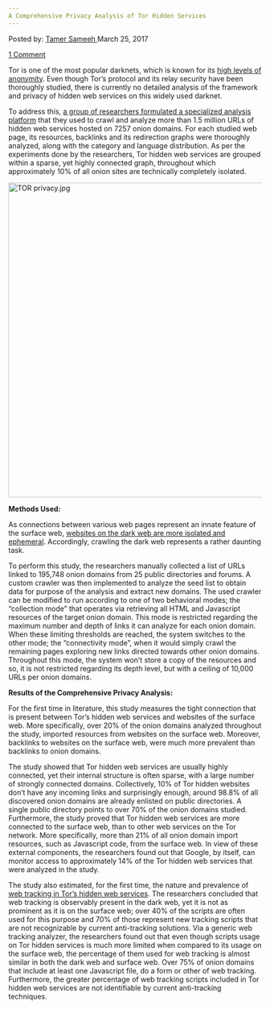 ```yaml
---
A Comprehensive Privacy Analysis of Tor Hidden Services
---
```

<article class="post-listing post-18788 post type-post status-publish format-standard has-post-thumbnail hentry category-deepdot-news tag-analysis tag-comprehensive tag-hidden tag-privacy tag-services tag-tor">
<div class="post-inner">
<span>Posted by: <a href="https://www.deepdotweb.com/author/tamersameeh/" title="">Tamer Sameeh </a></span>
<span>March 25, 2017</span>

<span><a href="https://www.deepdotweb.com/2017/03/25/comprehensive-privacy-analysis-tor-hidden-services/#comments">1 Comment</a></span>
</p>
<div class="clear"></div>
<div class="entry">
<p>Tor is one of the most popular darknets, which is known for its <a href="https://www.deepdotweb.com/2014/12/28/research-news-tor-privacy-security-dece-28th-2014/">high levels of anonymity</a>. Even though Tor&#8217;s protocol and its relay security have been thoroughly studied, there is currently no detailed analysis of the framework and privacy of hidden web services on this widely used darknet.</p>
<p>To address this, <a href="http://s3.eurecom.fr/docs/www17_darktracing.pdf">a group of researchers formulated a specialized analysis platform</a> that they used to crawl and analyze more than 1.5 million URLs of hidden web services hosted on 7257 onion domains. For each studied web page, its resources, backlinks and its redirection graphs were thoroughly analyzed, along with the category and language distribution. As per the experiments done by the researchers, Tor hidden web services are grouped within a sparse, yet highly connected graph, throughout which approximately 10% of all onion sites are technically completely isolated.</p>
<p><img class="wp-image-18800 aligncenter" src="https://www.deepdotweb.com/wp-content/uploads/2017/03/tor-privacy-jpg.jpeg" alt="TOR privacy.jpg" width="803" height="625" srcset="https://www.deepdotweb.com/wp-content/uploads/2017/03/tor-privacy-jpg.jpeg 1430w, https://www.deepdotweb.com/wp-content/uploads/2017/03/tor-privacy-jpg-300x233.jpeg 300w, https://www.deepdotweb.com/wp-content/uploads/2017/03/tor-privacy-jpg-1024x797.jpeg 1024w" sizes="(max-width: 803px) 100vw, 803px" /></p>
<p><strong>Methods Used:</strong></p>
<p>As connections between various web pages represent an innate feature of the surface web, <a href="https://www.deepdotweb.com/2016/04/17/the-digital-privacy-war-hasnt-stopped-tor-from-wanting-to-grow/">websites on the dark web are more isolated and ephemeral</a>. Accordingly, crawling the dark web represents a rather daunting task.</p>
<p>To perform this study, the researchers manually collected a list of URLs linked to 195,748 onion domains from 25 public directories and forums. A custom crawler was then implemented to analyze the seed list to obtain data for purpose of the analysis and extract new domains. The used crawler can be modified to run according to one of two behavioral modes; the &#8220;collection mode&#8221; that operates via retrieving all HTML and Javascript resources of the target onion domain. This mode is restricted regarding the maximum number and depth of links it can analyze for each onion domain. When these limiting thresholds are reached, the system switches to the other mode; the &#8220;connectivity mode&#8221;, when it would simply crawl the remaining pages exploring new links directed towards other onion domains. Throughout this mode, the system won&#8217;t store a copy of the resources and so, it is not restricted regarding its depth level, but with a ceiling of 10,000 URLs per onion domains.</p>
<p><strong>Results of the Comprehensive Privacy Analysis:</strong></p>
<p>For the first time in literature, this study measures the tight connection that is present between Tor&#8217;s hidden web services and websites of the surface web. More specifically, over 20% of the onion domains analyzed throughout the study, imported resources from websites on the surface web. Moreover, backlinks to websites on the surface web, were much more prevalent than backlinks to onion domains.</p>
<p>The study showed that Tor hidden web services are usually highly connected, yet their internal structure is often sparse, with a large number of strongly connected domains. Collectively, 10% of Tor hidden websites don&#8217;t have any incoming links and surprisingly enough, around 98.8% of all discovered onion domains are already enlisted on public directories. A single public directory points to over 70% of the onion domains studied. Furthermore, the study proved that Tor hidden web services are more connected to the surface web, than to other web services on the Tor network. More specifically, more than 21% of all onion domain import resources, such as Javascript code, from the surface web. In view of these external components, the researchers found out that Google, by itself, can monitor access to approximately 14% of the Tor hidden web services that were analyzed in the study.</p>
<p>The study also estimated, for the first time, the nature and prevalence of <a href="https://www.deepdotweb.com/2017/02/13/major-tor-darknet-major-privacy-update-govt-investigations-struggle/">web tracking in Tor&#8217;s hidden web services</a>. The researchers concluded that web tracking is observably present in the dark web, yet it is not as prominent as it is on the surface web; over 40% of the scripts are often used for this purpose and 70% of those represent new tracking scripts that are not recognizable by current anti-tracking solutions. Via a generic web tracking analyzer, the researchers found out that even though scripts usage on Tor hidden services is much more limited when compared to its usage on the surface web, the percentage of them used for web tracking is almost similar in both the dark web and surface web. Over 75% of onion domains that include at least one Javascript file, do a form or other of web tracking. Furthermore, the greater percentage of web tracking scripts included in Tor hidden web services are not identifiable by current anti-tracking techniques.</p>
</div>
<span style="display:none"><a href="https://www.deepdotweb.com/tag/analysis/" rel="tag">analysis</a> <a href="https://www.deepdotweb.com/tag/comprehensive/" rel="tag">comprehensive</a> <a href="https://www.deepdotweb.com/tag/hidden/" rel="tag">hidden</a> <a href="https://www.deepdotweb.com/tag/privacy/" rel="tag">privacy</a> <a href="https://www.deepdotweb.com/tag/services/" rel="tag">services</a> <a href="https://www.deepdotweb.com/tag/tor/" rel="tag">tor</a></span> <span style="display:none" class="updated">2017-03-25</span>
<div style="display:none" class="vcard author" itemprop="author" itemscope itemtype="http://schema.org/Person"><strong class="fn" itemprop="name"><a href="https://www.deepdotweb.com/author/tamersameeh/" title="Posts by Tamer Sameeh" rel="author">Tamer Sameeh</a></strong></div>
</div>
</article>

